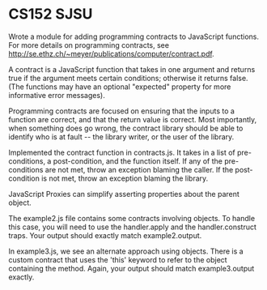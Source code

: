 # CS152 SJSU

Wrote a module for adding programming contracts
to JavaScript functions. For more details on programming contracts,
see http://se.ethz.ch/~meyer/publications/computer/contract.pdf.

A contract is a JavaScript function that takes in one argument
and returns true if the argument meets certain conditions;
otherwise it returns false. (The functions may have an optional
"expected" property for more informative error messages).

Programming contracts are focused on ensuring that the inputs to a function are correct,
and that the return value is correct. Most importantly, when something does go wrong,
the contract library should be able to identify who is at fault -- the library writer,
or the user of the library.

Implemented the contract function in contracts.js. It takes in a list of pre-conditions,
a post-condition, and the function itself. If any of the pre-conditions are not met,
throw an exception blaming the caller. If the post-condition is not met, throw an
exception blaming the library. 

JavaScript Proxies can simplify asserting properties about the parent object.

The example2.js file contains some contracts involving objects.
To handle this case, you will need to use the handler.apply
and the handler.construct traps. Your output should exactly
match example2.output.

In example3.js, we see an alternate approach using objects.
There is a custom contract that uses the 'this' keyword to refer to
the object containing the method. Again, your output should
match example3.output exactly.
